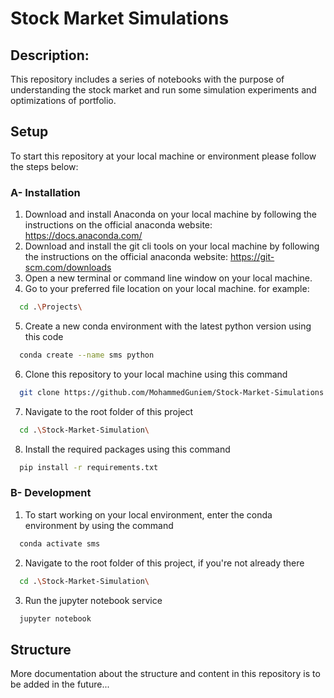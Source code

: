 # Stock Market Simulations

## Description:
This repository includes a series of notebooks with the purpose of understanding the stock market and run some simulation experiments and optimizations of portfolio.

## Setup
To start this repository at your local machine or environment please follow the steps below:

### A- Installation
  1) Download and install Anaconda on your local machine by following the instructions on the official anaconda website: https://docs.anaconda.com/
  2) Download and install the git cli tools on your local machine by following the instructions on the official anaconda website: https://git-scm.com/downloads
  3) Open a new terminal or command line window on your local machine.
  4) Go to your preferred file location on your local machine. for example:
  ```sh
    cd .\Projects\
  ```
  5) Create a new conda environment with the latest python version using this code
  ```sh
    conda create --name sms python
  ```
  6) Clone this repository to your local machine using this command
  ```sh
    git clone https://github.com/MohammedGuniem/Stock-Market-Simulations.git
  ```
  7) Navigate to the root folder of this project
  ```sh
    cd .\Stock-Market-Simulation\
  ```
  8) Install the required packages using this command
  ```sh
    pip install -r requirements.txt
  ```

### B- Development
  1) To start working on your local environment, enter the conda environment by using the command
  ```sh
    conda activate sms
  ```
  2) Navigate to the root folder of this project, if you're not already there
  ```sh
    cd .\Stock-Market-Simulation\
  ```
  3) Run the jupyter notebook service
  ```sh
    jupyter notebook
  ```

## Structure
More documentation about the structure and content in this repository is to be added in the future... 